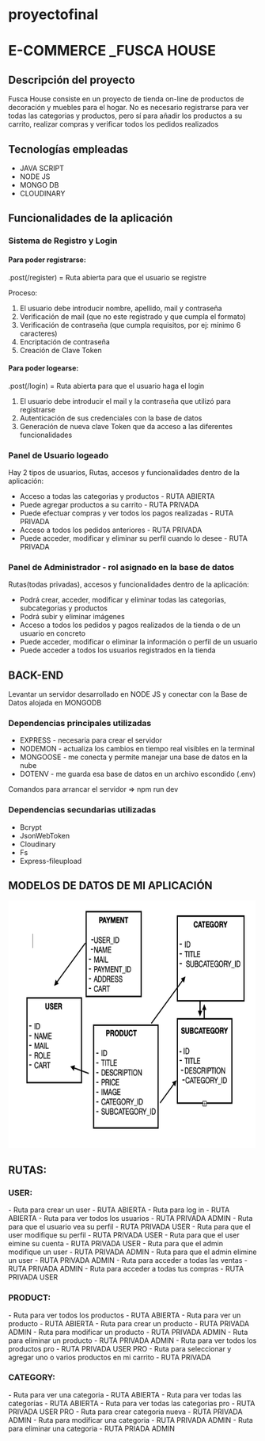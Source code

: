 # proyectofinal

<body>
<h1>E-COMMERCE _FUSCA HOUSE</h1>
<h2>Descripción del proyecto</h2>
<p>Fusca House consiste en un proyecto de tienda on-line de productos de decoración y muebles para el hogar.
No es necesario registrarse para ver todas las categorias y productos, pero sí para añadir los productos a su carrito, realizar compras y verificar todos los pedidos realizados</p>

<h2>Tecnologías empleadas</h2>
<ul>
 <li>JAVA SCRIPT</li>
 <li>NODE JS</li>
 <li>MONGO DB</li>
 <li>CLOUDINARY</li>
</ul>

<h2>Funcionalidades de la aplicación</h2>
<div>
<h3>Sistema de Registro y Login</h3>
<h4>Para poder registrarse:</h4>
<p>.post(/register) = Ruta abierta para que el usuario se registre</p>
<p>Proceso:</p>
<ol>
 <li>El usuario debe introducir nombre, apellido, mail y contraseña</li>
 <li>Verificación de mail (que no este registrado y que cumpla el formato)</li>
 <li>Verificación de contraseña (que cumpla requisitos, por ej: mínimo 6 caracteres)</li>
 <li>Encriptación de contraseña</li>
 <li>Creación de Clave Token</li>
</ol>
<h4>Para poder logearse:</h4>
<p>.post(/login) = Ruta abierta para que el usuario haga el login</p>
<ol>
 <li>El usuario debe introducir el mail y la contraseña que utilizó para registrarse</li>
 <li>Autenticación de sus credenciales con la base de datos</li>
 <li>Generación de nueva clave Token que da acceso a las diferentes funcionalidades</li>
</ol>

<h3>Panel de Usuario logeado</h3>
<p>Hay 2 tipos de usuarios, Rutas, accesos y funcionalidades dentro de la aplicación:</p>
<ul>
 <li>Acceso a todas las categorias y productos - RUTA ABIERTA</li>
 <li>Puede agregar productos a su carrito - RUTA PRIVADA</li>
 <li>Puede efectuar compras y ver todos los pagos realizadas - RUTA PRIVADA</li>
 <li>Acceso a todos los pedidos anteriores - RUTA PRIVADA</li>
 <li>Puede acceder, modificar y eliminar su perfil cuando lo desee - RUTA PRIVADA</li>
</ul>
<h3>Panel de Administrador - rol asignado en la base de datos</h3>
<p>Rutas(todas privadas), accesos y funcionalidades dentro de la aplicación:</p>
<ul>
 <li>Podrá crear, acceder, modificar y eliminar todas las categorias, subcategorias y productos</li>
 <li>Podrá subir y eliminar imágenes</li>
 <li>Acceso a todos los pedidos y pagos realizados de la tienda o de un usuario en concreto</li>
 <li>Puede acceder, modificar o eliminar la información o perfil de un usuario</li>
 <li>Puede acceder a todos los usuarios registrados en la tienda</li>
</ul>
</div>

<h2>BACK-END</h2>
<p>Levantar un servidor desarrollado en NODE JS y conectar con la Base de Datos alojada en MONGODB</p>
<h3>Dependencias principales utilizadas</h3>
<ul>
 <li>EXPRESS - necesaria para crear el servidor</li>
 <li>NODEMON - actualiza los cambios en tiempo real visibles en la terminal</li>
 <li>MONGOOSE - me conecta y permite manejar una base de datos en la nube</li>
 <li>DOTENV - me guarda esa base de datos en un archivo escondido (.env)</li>
</ul>

Comandos para arrancar el servidor => npm run dev

<h3>Dependencias secundarias utilizadas</h3>
<ul>
 <li>Bcrypt</li>
 <li>JsonWebToken</li>
 <li>Cloudinary</li>
 <li>Fs</li>
 <li>Express-fileupload</li>
</ul>

<h2>MODELOS DE DATOS DE MI APLICACIÓN</h2>

<img src="./imagenes/modelos.png"  style="width:500px; height:500px; text-align:center"></img>


<div>
<h2>RUTAS:</h2>
<h3>USER:</h3>
<p>
- Ruta para crear un user - RUTA ABIERTA
- Ruta para log in - RUTA ABIERTA
- Ruta para ver todos los usuarios - RUTA PRIVADA ADMIN
- Ruta para que el usuario vea su perfil - RUTA PRIVADA USER
- Ruta para que el user modifique su perfil - RUTA PRIVADA USER
- Ruta para que el user eimine su cuenta - RUTA PRIVADA USER
- Ruta para que el admin modifique un user - RUTA PRIVADA ADMIN
- Ruta para que el admin elimine un user - RUTA PRIVADA ADMIN
- Ruta para acceder a todas las ventas - RUTA PRIVADA ADMIN
- Ruta para acceder a todas tus compras - RUTA PRIVADA USER
</p>

<h3>PRODUCT:</h3>
<p>
- Ruta para ver todos los productos - RUTA ABIERTA
- Ruta para ver un producto - RUTA ABIERTA
- Ruta para crear un producto - RUTA PRIVADA ADMIN
- Ruta para modificar un producto - RUTA PRIVADA ADMIN
- Ruta para eliminar un producto - RUTA PRIVADA ADMIN
- Ruta para ver todos los productos pro - RUTA PRIVADA USER PRO
- Ruta para seleccionar y agregar uno o varios productos en mi carrito - RUTA PRIVADA
</p>


<h3>CATEGORY:</h3>
<p>
- Ruta para ver una categoria - RUTA ABIERTA
- Ruta para ver todas las categorías - RUTA ABIERTA
- Ruta para ver todas las categorias pro - RUTA PRIVADA USER PRO
- Ruta para crear categoria nueva - RUTA PRIVADA ADMIN
- Ruta para modificar una categoria - RUTA PRIVADA ADMIN
- Ruta para eliminar una categoria - RUTA PRIADA ADMIN
</p>
</div>